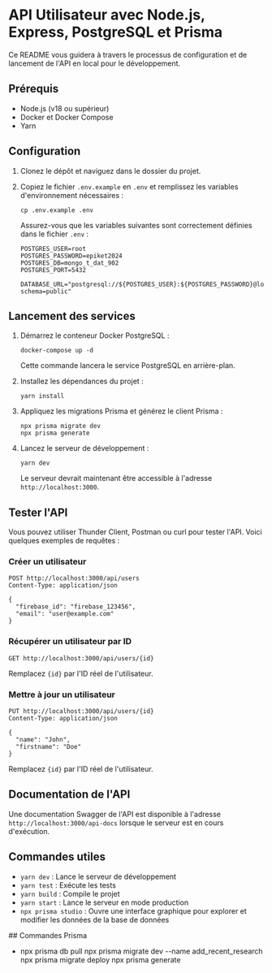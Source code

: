 # API Utilisateur avec Node.js, Express, PostgreSQL et Prisma

Ce README vous guidera à travers le processus de configuration et de lancement de l'API en local pour le développement.

## Prérequis

- Node.js (v18 ou supérieur)
- Docker et Docker Compose
- Yarn 

## Configuration

1. Clonez le dépôt et naviguez dans le dossier du projet.

2. Copiez le fichier `.env.example` en `.env` et remplissez les variables d'environnement nécessaires :

   ```
   cp .env.example .env
   ```

   Assurez-vous que les variables suivantes sont correctement définies dans le fichier `.env` :

   ```
   POSTGRES_USER=root
   POSTGRES_PASSWORD=epiket2024
   POSTGRES_DB=mongo_t_dat_902
   POSTGRES_PORT=5432

   DATABASE_URL="postgresql://${POSTGRES_USER}:${POSTGRES_PASSWORD}@localhost:${POSTGRES_PORT}/${POSTGRES_DB}?schema=public"
   ```

## Lancement des services

1. Démarrez le conteneur Docker PostgreSQL :

   ```
   docker-compose up -d
   ```

   Cette commande lancera le service PostgreSQL en arrière-plan.

2. Installez les dépendances du projet :

   ```
   yarn install
   ```

3. Appliquez les migrations Prisma et générez le client Prisma :

   ```
   npx prisma migrate dev
   npx prisma generate
   ```

4. Lancez le serveur de développement :

   ```
   yarn dev
   ```

   Le serveur devrait maintenant être accessible à l'adresse `http://localhost:3000`.

## Tester l'API

Vous pouvez utiliser Thunder Client, Postman ou curl pour tester l'API. Voici quelques exemples de requêtes :

### Créer un utilisateur

```
POST http://localhost:3000/api/users
Content-Type: application/json

{
  "firebase_id": "firebase_123456",
  "email": "user@example.com"
}
```

### Récupérer un utilisateur par ID

```
GET http://localhost:3000/api/users/{id}
```
Remplacez `{id}` par l'ID réel de l'utilisateur.

### Mettre à jour un utilisateur

```
PUT http://localhost:3000/api/users/{id}
Content-Type: application/json

{
  "name": "John",
  "firstname": "Doe"
}
```
Remplacez `{id}` par l'ID réel de l'utilisateur.

## Documentation de l'API

Une documentation Swagger de l'API est disponible à l'adresse `http://localhost:3000/api-docs` lorsque le serveur est en cours d'exécution.

## Commandes utiles

- `yarn dev` : Lance le serveur de développement
- `yarn test` : Exécute les tests
- `yarn build` : Compile le projet
- `yarn start` : Lance le serveur en mode production
- `npx prisma studio` : Ouvre une interface graphique pour explorer et modifier les données de la base de données


## Commandes Prisma 

- npx prisma db pull
npx prisma migrate dev --name add_recent_research
npx prisma migrate deploy
npx prisma generate